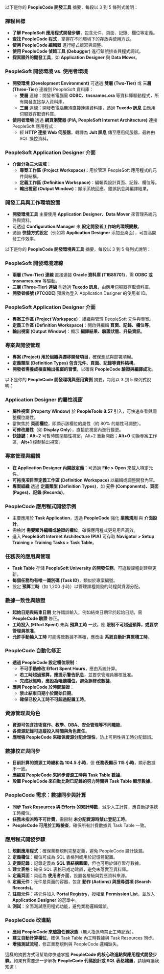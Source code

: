 以下是你的 **PeopleCode 開發工具** 摘要，每段以 3 到 5 條列式說明：

### **課程目標**
- **了解 PeopleSoft 應用程式開發步驟**，包含元件、頁面、記錄、欄位等定義。
- **查找 PeopleCode 程式**，掌握在不同環境下的存放與使用方式。
- **使用 PeopleCode 編輯器** 進行程式撰寫與調整。
- **使用 PeopleCode 偵錯工具 (Debugger)** 進行錯誤排查與程式調試。
- **探索額外的開發工具**，如 **Application Designer** 與 **Data Mover**。

### **PeopleSoft 開發環境 vs. 使用者環境**
- **開發環境 (Development Environment)** 可透過 **雙層 (Two-Tier)** 或 **三層 (Three-Tier)** 連線到 PeopleSoft 資料庫：
  - **雙層** 連線：開發者電腦需 **ODBC、tnsnames.ora** 等資料庫驅動程式，所有開發直接存入資料庫。
  - **三層** 連線：開發者電腦無須直接連線資料庫，透過 **Tuxedo 訊息** 由應用伺服器存取資料庫。
- **使用者環境** 透過 **網頁瀏覽器 (PIA, PeopleSoft Internet Architecture)** 連接 PeopleSoft 應用程式：
  - 經 **HTTP 連接 Web 伺服器**，轉譯為 **Jolt 訊息** 傳至應用伺服器，最終由 SQL 操控資料。

### **PeopleSoft Application Designer 介面**
- **介面分為三大區域**：
  - **專案工作區 (Project Workspace)**：用於管理 PeopleSoft 應用程式的元件與結構。
  - **定義工作區 (Definition Workspace)**：編輯與設計頁面、記錄、欄位等。
  - **輸出視窗 (Output Window)**：顯示系統回應、錯誤訊息與編譯結果。

### **開發工具與工作環境設置**
- **開發環境工具** 主要使用 **Application Designer、Data Mover** 來管理系統元件與資料。
- 可透過 **Configuration Manager** 來 **設定開發者工作站的環境變數**。
- 透過 **快捷方式設定**（例如將 **Application Designer** 添加至桌面），可提高開發工作效率。


以下是你的 **PeopleCode 開發環境與工具** 摘要，每段以 3 到 5 條列式說明：

### **PeopleSoft 開發環境連線**
- **兩層 (Two-Tier) 連線** 直接連接 **Oracle 資料庫 (T1B85701)**，需 **ODBC 或 tnsnames.ora** 等驅動。
- **三層 (Three-Tier) 連線** 則透過 **Tuxedo 訊息**，由應用伺服器存取資料庫。
- **開發者帳號 (PTCODE)** 預設為登入 Application Designer 的使用者 ID。

### **PeopleSoft Application Designer 介面**
- **專案工作區 (Project Workspace)**：組織與管理 PeopleSoft 元件與專案。
- **定義工作區 (Definition Workspace)**：開啟與編輯 **頁面、記錄、欄位等**。
- **輸出視窗 (Output Window)**：顯示 **編譯結果、驗證狀態、升級資訊**。

### **專案與開發管理**
- **專案 (Project) 用於組織與遷移開發項目**，確保測試與部署順暢。
- **定義類型 (Definition Types) 包含元件、頁面、記錄等資料結構**。
- **開發者需養成檢查輸出視窗的習慣**，以確保 **PeopleCode 驗證與編譯成功**。

以下是你的 **PeopleCode 開發環境與應用實例** 摘要，每段以 3 到 5 條列式說明：

### **Application Designer 的屬性視窗**
- **屬性視窗 (Property Window)** 於 **PeopleTools 8.57** 引入，可快速查看與調整欄位屬性。
- 當聚焦於 **頁面欄位**，即顯示該欄位的屬性（約 80% 的屬性可調整）。
- **可修改屬性**（如 **Display Only**），直接於視窗內進行變更。
- **快捷鍵：Alt+2** 可暫時關閉屬性視窗，Alt+2 重新開啟；**Alt+0** 切換專案工作區，**Alt+1** 控制輸出視窗。

### **專案管理與編輯**
- **在 Application Designer 內開啟定義**：可透過 **File > Open** 來載入特定元件。
- **可拖曳項目至定義工作區 (Definition Workspace)** 以編輯或調整開發內容。
- **專案組織** 透過 **定義類型 (Definition Types)**，如 **元件 (Components)、頁面 (Pages)、記錄 (Records)**。

### **PeopleCode 應用程式開發示例**
- 主要應用於 **Task Application**，透過 **PeopleCode** 強化 **業務規則** 與 **介面設計**。
- 需檢討 **需要額外編輯或驗證的欄位**，確保應用程式更易用且高效。
- 進入 **PeopleSoft Internet Architecture (PIA)** 可存取 **Navigator > Setup Training > Training Tasks > Task Table**。

### **任務表的應用與管理**
- **Task Table** 存儲 **PeopleSoft University 的開發任務**，可追蹤課程創建與更新。
- **每個任務均有唯一識別碼 (Task ID)**，類似於專案編號。
- 設定 **預算工時**（如 1,200 小時）以管理課程開發的時程與資源分配。





### **數據一致性與驗證**
- **起始日期與結束日期** 允許錯誤輸入，例如結束日期早於起始日期，需 **PeopleCode 驗證** 修正。
- **工時投入 (Effort Spent)** 未與 **預算工時** 一致，應 **限制不可超過預算，或要求管理員核准**。
- **允許手動輸入工時** 可能導致數據不準確，應改由 **系統自動計算累積工時**。

### **PeopleCode 自動化修正**
- **透過 PeopleCode 設定欄位限制**：
  - **不可手動修改 Effort Spent Hours**，應由系統計算。
  - **若工時超過預算，應提示警告訊息**，並要求管理員審核批准。
  - **完成狀態時，應設為唯讀欄位，避免誤修改數據**。
- **應用 PeopleCode 於時間驗證**：
  - **禁止結束日期小於開始日期**。
  - **確保已投入工時不可超過配置工時**。

### **資源管理與角色**
- **資源可包含技術寫作、教學、DBA、安全管理等不同職能**。
- **各資源記錄可追蹤投入時間與角色責任**。
- **應增強 PeopleCode 來確保資源分配合理性**，防止可用性與工時分配錯誤。

### **數據校正與同步**
- **目前計算的資源工時總和為 104.5 小時**，但 **任務表顯示 115 小時**，顯示數據不一致。
- **應編寫 PeopleCode 來同步資源工時與 Task Table 數據**。
- **設置 PeopleCode 來自動比對已記錄的努力時間與 Task Table 顯示數據**。



### **PeopleCode 需求：數據同步與計算**
- **同步 Task Resources 與 Efforts 的累計時數**，減少人工計算，應自動提供總工時欄位。
- **任務未指派時不可計費**，需限制 **未分配資源時禁止登記工時**。
- **PeopleCode 可用於工時檢查**，確保所有計費數據與 Task Table 一致。

### **應用程式開發步驟**
1. **規劃應用程式**：確保業務規則完整定義，避免 PeopleCode 設計缺漏。
2. **定義欄位**：欄位可成為 SQL 表格列或用於記憶體配置。
3. **定義記錄**：記錄定義為 **SQL 表結構藍圖**，但也可用於儲存暫存數據。
4. **建立表格**：確保 SQL 表格已成功建置，避免未落實至資料庫。
5. **定義頁面**：頁面為 **使用者介面**，設置各層級與對應資料來源。
6. **定義元件**：元件是頁面的容器，包含 **動作 (Actions) 與搜尋選項 (Search Records)**。
7. **註冊元件**：將元件加入 **Portal Registry**，授權至 **Permission List**，並放入 **Application Designer** 的選單中。
8. **測試**：全面測試應用程式功能，避免業務邏輯錯誤。

### **PeopleCode 改進點**
- **應用 PeopleCode 來驗證任務狀態**（無人指派時禁止工時記錄）。
- **建立自動計算欄位**，確保 Task Table 內工時數據與 Task Resources 同步。
- **增強測試流程**，修正業務規則與 PeopleCode 邏輯缺失。

這樣的摘要方式可幫助你快速掌握 **PeopleCode 的核心改進點與應用程式開發步驟**。如果有需要進一步解析 **PeopleCode 代碼設計或 SQL 表格建置**，請隨時讓我知道！